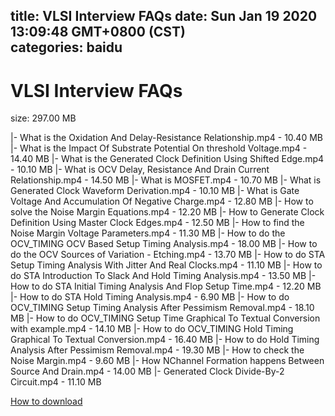 
title: VLSI Interview FAQs
date: Sun Jan 19 2020 13:09:48 GMT+0800 (CST)    
categories: baidu
---

# VLSI Interview FAQs
size: 297.00 MB
 
 
|- What is the Oxidation And Delay-Resistance Relationship.mp4 - 10.40 MB
|- What is the Impact Of Substrate Potential On threshold Voltage.mp4 - 14.40 MB
|- What is the Generated Clock Definition Using Shifted Edge.mp4 - 10.10 MB
|- What is OCV Delay, Resistance And Drain Current Relationship.mp4 - 14.50 MB
|- What is MOSFET.mp4 - 10.70 MB
|- What is Generated Clock Waveform Derivation.mp4 - 10.10 MB
|- What is Gate Voltage And Accumulation Of Negative Charge.mp4 - 12.80 MB
|- How to solve the Noise Margin Equations.mp4 - 12.20 MB
|- How to Generate Clock Definition Using Master Clock Edges.mp4 - 12.50 MB
|- How to find the Noise Margin Voltage Parameters.mp4 - 11.30 MB
|- How to do the OCV_TIMING OCV Based Setup Timing Analysis.mp4 - 18.00 MB
|- How to do the OCV Sources of Variation - Etching.mp4 - 13.70 MB
|- How to do STA Setup Timing Analysis With Jitter And Real Clocks.mp4 - 11.10 MB
|- How to do STA Introduction To Slack And Hold Timing Analysis.mp4 - 13.50 MB
|- How to do STA Initial Timing Analysis And Flop Setup Time.mp4 - 12.20 MB
|- How to do STA Hold Timing Analysis.mp4 - 6.90 MB
|- How to do OCV_TIMING Setup Timing Analysis After Pessimism Removal.mp4 - 18.10 MB
|- How to do OCV_TIMING Setup Time Graphical To Textual Conversion with example.mp4 - 14.10 MB
|- How to do OCV_TIMING Hold Timing Graphical To Textual Conversion.mp4 - 16.40 MB
|- How to do Hold Timing Analysis After Pessimism Removal.mp4 - 19.30 MB
|- How to check the Noise Margin.mp4 - 9.60 MB
|- How NChannel Formation happens Between Source And Drain.mp4 - 14.00 MB
|- Generated Clock Divide-By-2 Circuit.mp4 - 11.10 MB

[How to download](https://bpcam.bemobtrk.com/go/2ceec3aa-1ca2-46d6-b9ff-aaa5c184517c?jno=815)